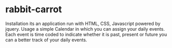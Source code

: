 # rabbit-carrot
Installation
its an application run with HTML, CSS, Javascript powered by jquery. 
Usage 
a simple Calendar in which you can assign your daily events. Each event is time coded to indicate whether it is past, present or future you can a better track of your daily events.